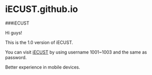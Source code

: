 iECUST.github.io
================
###iECUST

Hi guys!

This is the 1.0 version of iECUST.

You can visit [iECUST](http://iecust.github.io) by using username 1001~1003 and the same as password.

Better experience in mobile devices.
